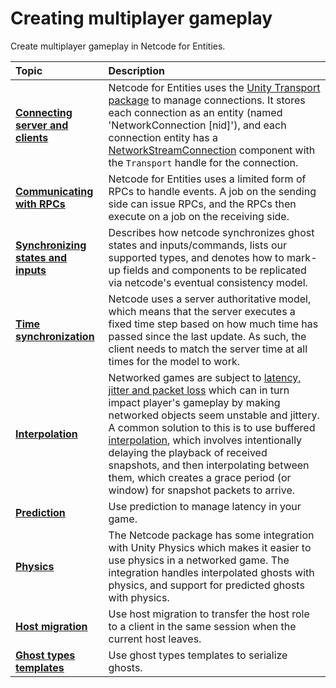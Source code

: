 # Creating multiplayer gameplay

Create multiplayer gameplay in Netcode for Entities.

| **Topic**                       | **Description**                  |
| :------------------------------ | :------------------------------- |
| **[Connecting server and clients](network-connection.md)** | Netcode for Entities uses the [Unity Transport package](https://docs.unity3d.com/Packages/com.unity.transport@latest) to manage connections. It stores each connection as an entity (named 'NetworkConnection [nid]'), and each connection entity has a [NetworkStreamConnection](https://docs.unity3d.com/Packages/com.unity.netcode@latest/index.html?subfolder=/api/Unity.NetCode.NetworkStreamConnection.html) component with the `Transport` handle for the connection. |
| **[Communicating with RPCs](rpcs.md)** | Netcode for Entities uses a limited form of RPCs to handle events. A job on the sending side can issue RPCs, and the RPCs then execute on a job on the receiving side. |
| **[Synchronizing states and inputs](synchronization.md)** | Describes how netcode synchronizes ghost states and inputs/commands, lists our supported types, and denotes how to mark-up fields and components to be replicated via netcode's eventual consistency model. |
| **[Time synchronization](time-synchronization.md)**| Netcode uses a server authoritative model, which means that the server executes a fixed time step based on how much time has passed since the last update. As such, the client needs to match the server time at all times for the model to work. |
| **[Interpolation](interpolation.md)**| Networked games are subject to [latency, jitter and packet loss](https://docs-multiplayer.unity3d.com/netcode/current/learn/lagandpacketloss/) which can in turn impact player's gameplay by making networked objects seem unstable and jittery. A common solution to this is to use buffered [interpolation](https://docs-multiplayer.unity3d.com/netcode/current/learn/clientside_interpolation/), which involves intentionally delaying the playback of received snapshots, and then interpolating between them, which creates a grace period (or window) for snapshot packets to arrive. |
| **[Prediction](prediction.md)**| Use prediction to manage latency in your game. |
| **[Physics](physics.md)**| The Netcode package has some integration with Unity Physics which makes it easier to use physics in a networked game. The integration handles interpolated ghosts with physics, and support for predicted ghosts with physics. |
| **[Host migration](host-migration/host-migration.md)** | Use host migration to transfer the host role to a client in the same session when the current host leaves. |
| **[Ghost types templates](ghost-types-templates.md)**| Use ghost types templates to serialize ghosts. |
